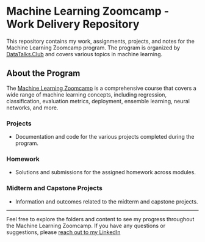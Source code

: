 # Machine Learning Zoomcamp - Work Delivery Repository

This repository contains my work, assignments, projects, and notes for the Machine Learning Zoomcamp program. The program is organized by [DataTalks.Club](https://DataTalks.Club) and covers various topics in machine learning.

## About the Program

The [Machine Learning Zoomcamp](https://link-to-program) is a comprehensive course that covers a wide range of machine learning concepts, including regression, classification, evaluation metrics, deployment, ensemble learning, neural networks, and more.


### Projects

- Documentation and code for the various projects completed during the program.
  
### Homework

- Solutions and submissions for the assigned homework across modules.

### Midterm and Capstone Projects

- Information and outcomes related to the midterm and capstone projects.

---

Feel free to explore the folders and content to see my progress throughout the Machine Learning Zoomcamp. If you have any questions or suggestions, please [reach out to my LinkedIn](https://www.linkedin.com/in/pathornkiti/)
